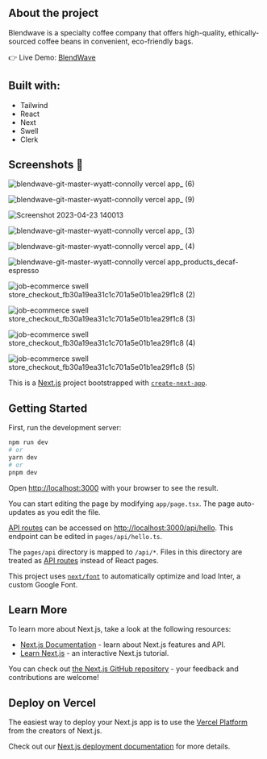 ## About the project

Blendwave is a specialty coffee company that offers high-quality, ethically-sourced coffee beans in convenient, eco-friendly bags.

:point_right: Live Demo: [BlendWave](https://blendwave-git-master-wyatt-connolly.vercel.app/)

## Built with:
- Tailwind 
- React 
- Next
- Swell
- Clerk

## Screenshots :camera_flash:
![blendwave-git-master-wyatt-connolly vercel app_ (6)](https://user-images.githubusercontent.com/88942814/233865787-34dc878f-a78d-4b69-90a1-e2e04ac0dc50.png)

![blendwave-git-master-wyatt-connolly vercel app_ (9)](https://user-images.githubusercontent.com/88942814/233865926-a6c33b1e-412d-4c4d-acb4-6620f6bbced7.png)

![Screenshot 2023-04-23 140013](https://user-images.githubusercontent.com/88942814/233866051-c54eed4d-cdea-4818-b83d-700bfd5b6ac8.png)


![blendwave-git-master-wyatt-connolly vercel app_ (3)](https://user-images.githubusercontent.com/88942814/233865505-15950ca8-fc43-4c55-8081-bd997930ef72.png)

![blendwave-git-master-wyatt-connolly vercel app_ (4)](https://user-images.githubusercontent.com/88942814/233865526-e51cfa17-1998-4b37-abd1-695229827ee9.png)

![blendwave-git-master-wyatt-connolly vercel app_products_decaf-espresso](https://user-images.githubusercontent.com/88942814/233866127-5f16ef15-1332-45ae-9f43-9214b3929993.png)

![job-ecommerce swell store_checkout_fb30a19ea31c1c701a5e01b1ea29f1c8 (2)](https://user-images.githubusercontent.com/88942814/233866334-2373b50e-da15-411d-9767-4720b96bf531.png)

![job-ecommerce swell store_checkout_fb30a19ea31c1c701a5e01b1ea29f1c8 (3)](https://user-images.githubusercontent.com/88942814/233866346-cf51a9cf-18fd-47a6-8fe9-a2edf047d630.png)

![job-ecommerce swell store_checkout_fb30a19ea31c1c701a5e01b1ea29f1c8 (4)](https://user-images.githubusercontent.com/88942814/233866367-feacc6f7-0ff3-42e7-845e-b90de8bfa0ab.png)

![job-ecommerce swell store_checkout_fb30a19ea31c1c701a5e01b1ea29f1c8 (5)](https://user-images.githubusercontent.com/88942814/233866391-f019d158-399a-4a10-a196-99d143fa7b6b.png)

This is a [Next.js](https://nextjs.org/) project bootstrapped with [`create-next-app`](https://github.com/vercel/next.js/tree/canary/packages/create-next-app).

## Getting Started

First, run the development server:

```bash
npm run dev
# or
yarn dev
# or
pnpm dev
```

Open [http://localhost:3000](http://localhost:3000) with your browser to see the result.

You can start editing the page by modifying `app/page.tsx`. The page auto-updates as you edit the file.

[API routes](https://nextjs.org/docs/api-routes/introduction) can be accessed on [http://localhost:3000/api/hello](http://localhost:3000/api/hello). This endpoint can be edited in `pages/api/hello.ts`.

The `pages/api` directory is mapped to `/api/*`. Files in this directory are treated as [API routes](https://nextjs.org/docs/api-routes/introduction) instead of React pages.

This project uses [`next/font`](https://nextjs.org/docs/basic-features/font-optimization) to automatically optimize and load Inter, a custom Google Font.

## Learn More

To learn more about Next.js, take a look at the following resources:

- [Next.js Documentation](https://nextjs.org/docs) - learn about Next.js features and API.
- [Learn Next.js](https://nextjs.org/learn) - an interactive Next.js tutorial.

You can check out [the Next.js GitHub repository](https://github.com/vercel/next.js/) - your feedback and contributions are welcome!

## Deploy on Vercel

The easiest way to deploy your Next.js app is to use the [Vercel Platform](https://vercel.com/new?utm_medium=default-template&filter=next.js&utm_source=create-next-app&utm_campaign=create-next-app-readme) from the creators of Next.js.

Check out our [Next.js deployment documentation](https://nextjs.org/docs/deployment) for more details.
